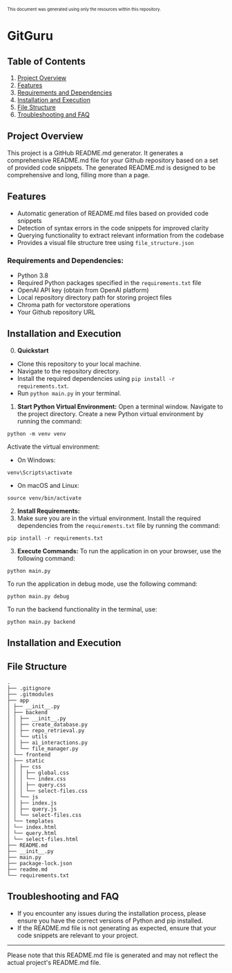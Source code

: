 <sup><sub>This document was generated using only the resources within this repository.</sup></sub>

# GitGuru

## Table of Contents
1. [Project Overview](#project-overview)
2. [Features](#features)
3. [Requirements and Dependencies](#requirements-and-dependencies)
4. [Installation and Execution](#installation-and-execution-instructions)
5. [File Structure](#file-structure)
6. [Troubleshooting and FAQ](#troubleshooting-and-faq)

## Project Overview
This project is a GitHub README.md generator. It generates a comprehensive README.md file for your Github repository based on a set of provided code snippets. The generated README.md is designed to be comprehensive and long, filling more than a page.

## Features
- Automatic generation of README.md files based on provided code snippets
- Detection of syntax errors in the code snippets for improved clarity
- Querying functionality to extract relevant information from the codebase
- Provides a visual file structure tree using `file_structure.json`

### Requirements and Dependencies:
- Python 3.8
- Required Python packages specified in the `requirements.txt` file
- OpenAI API key (obtain from OpenAI platform)
- Local repository directory path for storing project files
- Chroma path for vectorstore operations
- Your Github repository URL

## Installation and Execution

0. **Quickstart**
- Clone this repository to your local machine.
-  Navigate to the repository directory.
-  Install the required dependencies using `pip install -r requirements.txt`.
-  Run `python main.py` in your terminal.
    
1. **Start Python Virtual Environment:**
Open a terminal window. Navigate to the project directory. Create a new Python virtual environment by running the command:
```
python -m venv venv
```
Activate the virtual environment:
- On Windows:
```
venv\Scripts\activate
```
- On macOS and Linux:
```
source venv/bin/activate
```

2. **Install Requirements:**
3. Make sure you are in the virtual environment. Install the required dependencies from the `requirements.txt` file by running the command:
```
pip install -r requirements.txt
```

3. **Execute Commands:**
To run the application in on your browser, use the following command:
```
python main.py
```
To run the application in debug mode, use the following command:
```
python main.py debug
```
To run the backend functionality in the terminal, use:
```
python main.py backend
```

## Installation and Execution


## File Structure
```
.
├── .gitignore
├── .gitmodules
├── app
│ ├── __init__.py
│ ├── backend
│ │ ├── __init__.py
│ │ ├── create_database.py
│ │ ├── repo_retrieval.py
│ │ └── utils
│ │ ├── ai_interactions.py
│ │ └── file_manager.py
│ └── frontend
│ ├── static
│ │ ├── css
│ │ │ ├── global.css
│ │ │ └── index.css
│ │ │ ├── query.css
│ │ │ └── select-files.css
│ │ └── js
│ │ ├── index.js
│ │ ├── query.js
│ │ └── select-files.css
│ └── templates
│ └── index.html
│ └── query.html
│ └── select-files.html
├── README.md
├── __init__.py
├── main.py
├── package-lock.json
├── readme.md
└── requirements.txt
```

## Troubleshooting and FAQ
- If you encounter any issues during the installation process, please ensure you have the correct versions of Python and pip installed.
- If the README.md file is not generating as expected, ensure that your code snippets are relevant to your project.

---
Please note that this README.md file is generated and may not reflect the actual project's README.md file.
